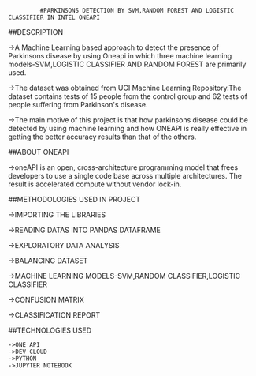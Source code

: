              #PARKINSONS DETECTION BY SVM,RANDOM FOREST AND LOGISTIC CLASSIFIER IN INTEL ONEAPI
             
##DESCRIPTION

   ->A Machine Learning based approach to detect the presence of Parkinsons disease by using Oneapi in which three machine learning models-SVM,LOGISTIC CLASSIFIER AND RANDOM FOREST are primarily used.
   
   ->The dataset was obtained from UCI Machine Learning Repository.The dataset contains tests of 15 people from the control group and 62 tests of people suffering from Parkinson's disease.
   
   ->The main motive of this project is that how parkinsons disease could be detected by using machine learning and how ONEAPI is really effective in getting the better accuracy results than that of the others.
   
   
##ABOUT ONEAPI

   ->oneAPI is an open, cross-architecture programming model that frees developers to use a single code base across multiple architectures. The result is accelerated compute without vendor lock-in.
   
##METHODOLOGIES USED IN PROJECT

   ->IMPORTING THE LIBRARIES
   
   ->READING DATAS INTO PANDAS DATAFRAME
   
   ->EXPLORATORY DATA ANALYSIS
   
   ->BALANCING DATASET
   
   ->MACHINE LEARNING MODELS-SVM,RANDOM CLASSIFIER,LOGISTIC CLASSIFIER
   
   ->CONFUSION MATRIX
   
   ->CLASSIFICATION REPORT
   
 ##TECHNOLOGIES USED
 
    ->ONE API
	->DEV CLOUD
	->PYTHON
	->JUPYTER NOTEBOOK
   

    
